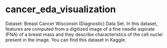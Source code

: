 # cancer_eda_visualization
Dataset: Breast Cancer Wisconsin (Diagnostic) Data Set. 
In this dataset, features are computed from a digitized image of a fine needle aspirate (FNA) of a breast mass and they describe characteristics of the cell nuclei present in the image. 
You can find this dataset in Kaggle.
